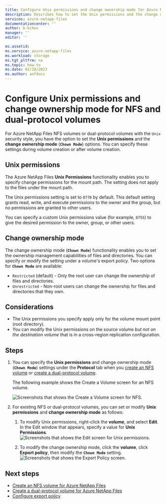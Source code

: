 ```yaml
---
title: Configure Unix permissions and change ownership mode for Azure NetApp Files NFS and dual-protocol volumes | Microsoft Docs
description: Describes how to set the Unix permissions and the change ownership mode options for Azure NetApp Files NFS and dual-protocol volumes. 
services: azure-netapp-files
documentationcenter: ''
author: b-hchen
manager: ''
editor: ''

ms.assetid:
ms.service: azure-netapp-files
ms.workload: storage
ms.tgt_pltfrm: na
ms.topic: how-to
ms.date: 02/28/2023
ms.author: anfdocs
---
```

# Configure Unix permissions and change ownership mode for NFS and dual-protocol volumes

For Azure NetApp Files NFS volumes or dual-protocol volumes with the `Unix` security style, you have the option to set the **Unix permissions** and the **change ownership mode** (**`Chown Mode`**) options. You can specify these settings during volume creation or after volume creation. 

## Unix permissions   

The Azure NetApp Files **Unix Permissions** functionality enables you to specify change permissions for the mount path. The setting does not apply to the files under the mount path.   

The Unix permissions setting is set to `0770` by default. This default setting grants read, write, and execute permissions to the owner and the group, but no permissions are granted to other users. 

 You can specify a custom Unix permissions value (for example, `0755`) to give the desired permission to the owner, group, or other users.  

## Change ownership mode   

The change ownership mode (**`Chown Mode`**) functionality enables you to set the ownership management capabilities of files and directories.  You can specify or modify the setting under a volume's export policy. Two options for **`Chown Mode`** are available:   

* `Restricted` (default) - Only the root user can change the ownership of files and directories.
* `Unrestricted` - Non-root users can change the ownership for files and directories that they own.

## Considerations  

* The Unix permissions you specify apply only for the volume mount point (root directory).  
* You can modify the Unix permissions on the source volume *but not on the destination volume* that is in a cross-region replication configuration.

## Steps

1. You can specify the **Unix permissions** and change ownership mode (**`Chown Mode`**) settings under the **Protocol** tab when you [create an NFS volume](azure-netapp-files-create-volumes.md) or [create a dual-protocol volume](create-volumes-dual-protocol.md). 

    The following example shows the Create a Volume screen for an NFS volume. 

    ![Screenshots that shows the Create a Volume screen for NFS.](../media/azure-netapp-files/unix-permissions-create-nfs-volume.png)

2. For existing NFS or dual-protocol volumes, you can set or modify **Unix permissions** and **change ownership mode** as follows:  

    1. To modify Unix permissions, right-click the **volume**, and select **Edit**. In the Edit window that appears, specify a value for **Unix Permissions**.  
        ![Screenshots that shows the Edit screen for Unix permissions.](../media/azure-netapp-files/unix-permissions-edit.png)

    2. To modify the change ownership mode, click the **volume**, click **Export policy**, then modify the **`Chown Mode`** setting.  
        ![Screenshots that shows the Export Policy screen.](../media/azure-netapp-files/chown-mode-edit.png)

## Next steps  

* [Create an NFS volume for Azure NetApp Files](azure-netapp-files-create-volumes.md)
* [Create a dual-protocol volume for Azure NetApp Files](create-volumes-dual-protocol.md) 
* [Configure export policy](azure-netapp-files-configure-export-policy.md)
